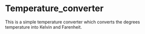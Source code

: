 # Temperature_converter
This is a simple temperature converter which converts the degrees temperature into Kelvin and Farenheit.
